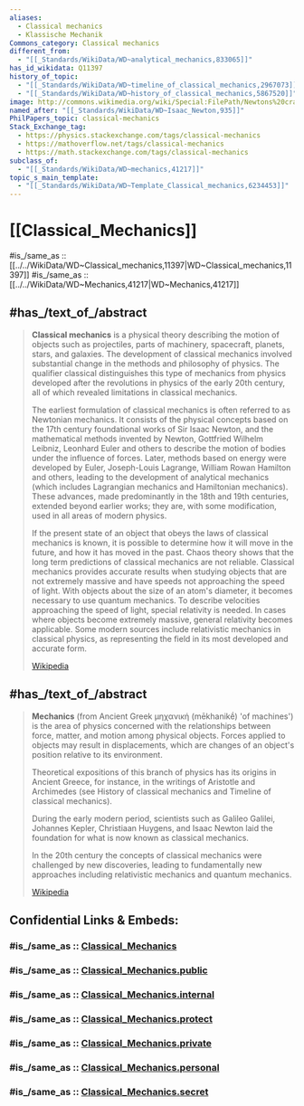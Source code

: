 ```yaml
---
aliases:
  - Classical mechanics
  - Klassische Mechanik
Commons_category: Classical mechanics
different_from:
  - "[[_Standards/WikiData/WD~analytical_mechanics,833065]]"
has_id_wikidata: Q11397
history_of_topic:
  - "[[_Standards/WikiData/WD~timeline_of_classical_mechanics,2967073]]"
  - "[[_Standards/WikiData/WD~history_of_classical_mechanics,5867520]]"
image: http://commons.wikimedia.org/wiki/Special:FilePath/Newtons%20cradle%20animation%20book.gif
named_after: "[[_Standards/WikiData/WD~Isaac_Newton,935]]"
PhilPapers_topic: classical-mechanics
Stack_Exchange_tag:
  - https://physics.stackexchange.com/tags/classical-mechanics
  - https://mathoverflow.net/tags/classical-mechanics
  - https://math.stackexchange.com/tags/classical-mechanics
subclass_of:
  - "[[_Standards/WikiData/WD~mechanics,41217]]"
topic_s_main_template:
  - "[[_Standards/WikiData/WD~Template_Classical_mechanics,6234453]]"
---
```


# [[Classical_Mechanics]] 

#is_/same_as :: [[../../WikiData/WD~Classical_mechanics,11397|WD~Classical_mechanics,11397]] 
#is_/same_as :: [[../../WikiData/WD~Mechanics,41217|WD~Mechanics,41217]] 

## #has_/text_of_/abstract 

> **Classical mechanics** is a physical theory describing the motion of objects such as projectiles, parts of machinery, spacecraft, planets, stars, and galaxies. The development of classical mechanics involved substantial change in the methods and philosophy of physics. The qualifier classical distinguishes this type of mechanics from physics developed after the revolutions in physics of the early 20th century, all of which revealed limitations in classical mechanics.
>
> The earliest formulation of classical mechanics is often referred to as Newtonian mechanics. It consists of the physical concepts based on the 17th century foundational works of Sir Isaac Newton, and the mathematical methods invented by Newton, Gottfried Wilhelm Leibniz, Leonhard Euler and others to describe the motion of bodies under the influence of forces. Later, methods based on energy were developed by Euler, Joseph-Louis Lagrange, William Rowan Hamilton and others, leading to the development of analytical mechanics (which includes Lagrangian mechanics and Hamiltonian mechanics). These advances, made predominantly in the 18th and 19th centuries, extended beyond earlier works; they are, with some modification, used in all areas of modern physics.
>
> If the present state of an object that obeys the laws of classical mechanics is known, it is possible to determine how it will move in the future, and how it has moved in the past. Chaos theory shows that the long term predictions of classical mechanics are not reliable. Classical mechanics provides accurate results when studying objects that are not extremely massive and have speeds not approaching the speed of light. With objects  about the size of an atom's diameter, it becomes necessary to use quantum mechanics. To describe velocities approaching the speed of light, special relativity is needed. In cases where objects become extremely massive, general relativity becomes applicable. Some modern sources include relativistic mechanics in classical physics, as representing the field in its most developed and accurate form.
>
> [Wikipedia](https://en.wikipedia.org/wiki/Classical%20mechanics)

## #has_/text_of_/abstract 

> **Mechanics** (from Ancient Greek  μηχανική (mēkhanikḗ) 'of machines') is the area of physics 
> concerned with the relationships between force, matter, and motion among physical objects. 
> Forces applied to objects may result in displacements, 
> which are changes of an object's position relative to its environment.
>
> Theoretical expositions of this branch of physics has its origins in Ancient Greece, for instance, 
> in the writings of Aristotle and Archimedes (see History of classical mechanics and Timeline of classical mechanics). 
> 
> During the early modern period, scientists such as Galileo Galilei, Johannes Kepler, 
> Christiaan Huygens, and Isaac Newton laid the foundation for what is now known as classical mechanics.
>
> In the 20th century the concepts of classical mechanics were challenged by new discoveries, 
> leading to fundamentally new approaches including relativistic mechanics and quantum mechanics.
>
> [Wikipedia](https://en.wikipedia.org/wiki/Mechanics)

## Confidential Links & Embeds: 

### #is_/same_as :: [Classical_Mechanics](/_Standards/Science/Physics/Classical_Mechanics.md) 

### #is_/same_as :: [Classical_Mechanics.public](/_public/Science/Physics/Classical_Mechanics.public.md) 

### #is_/same_as :: [Classical_Mechanics.internal](/_internal/Science/Physics/Classical_Mechanics.internal.md) 

### #is_/same_as :: [Classical_Mechanics.protect](/_protect/Science/Physics/Classical_Mechanics.protect.md) 

### #is_/same_as :: [Classical_Mechanics.private](/_private/Science/Physics/Classical_Mechanics.private.md) 

### #is_/same_as :: [Classical_Mechanics.personal](/_personal/Science/Physics/Classical_Mechanics.personal.md) 

### #is_/same_as :: [Classical_Mechanics.secret](/_secret/Science/Physics/Classical_Mechanics.secret.md)

